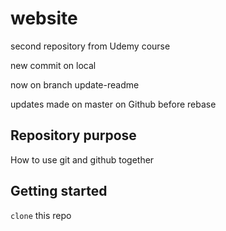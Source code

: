 # website
second repository from Udemy course

new commit on local

now on branch update-readme

updates made on master on Github before rebase


## Repository purpose

How to use git and github together

## Getting started

`clone` this repo
